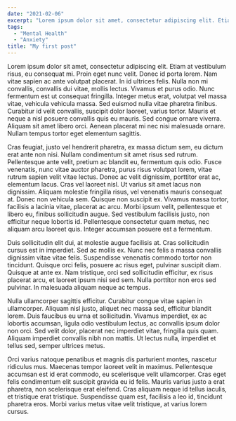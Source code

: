 ```yaml
---
date: "2021-02-06"
excerpt: "Lorem ipsum dolor sit amet, consectetur adipiscing elit. Etiam at vestibulum risus, eu consequat mi. Proin eget nunc velit. Donec id porta lorem. Nam vitae sapien ac ante volutpat placerat. In id ultrices felis. Nulla non mi convallis, convallis dui vitae, mollis lectus. Vivamus et purus odio. Nunc fermentum est ut consequat fringilla. Integer metus erat, volutpat vel massa vitae, vehicula vehicula massa. Sed euismod nulla vitae pharetra finibus. Curabitur id velit convallis, suscipit dolor laoreet, varius tortor. Mauris et neque a nisl posuere convallis quis eu mauris. Sed congue ornare viverra. Aliquam sit amet libero orci. Aenean placerat mi nec nisi malesuada ornare. Nullam tempus tortor eget elementum sagittis."
tags:
  - "Mental Health"
  - "Anxiety"
title: "My first post"
---
```


Lorem ipsum dolor sit amet, consectetur adipiscing elit. Etiam at vestibulum risus, eu consequat mi. Proin eget nunc velit. Donec id porta lorem. Nam vitae sapien ac ante volutpat placerat. In id ultrices felis. Nulla non mi convallis, convallis dui vitae, mollis lectus. Vivamus et purus odio. Nunc fermentum est ut consequat fringilla. Integer metus erat, volutpat vel massa vitae, vehicula vehicula massa. Sed euismod nulla vitae pharetra finibus. Curabitur id velit convallis, suscipit dolor laoreet, varius tortor. Mauris et neque a nisl posuere convallis quis eu mauris. Sed congue ornare viverra. Aliquam sit amet libero orci. Aenean placerat mi nec nisi malesuada ornare. Nullam tempus tortor eget elementum sagittis.

Cras feugiat, justo vel hendrerit pharetra, ex massa dictum sem, eu dictum erat ante non nisi. Nullam condimentum sit amet risus sed rutrum. Pellentesque ante velit, pretium ac blandit eu, fermentum quis odio. Fusce venenatis, nunc vitae auctor pharetra, purus risus volutpat lorem, vitae rutrum sapien velit vitae lectus. Donec ac velit dignissim, porttitor erat ac, elementum lacus. Cras vel laoreet nisl. Ut varius sit amet lacus non dignissim. Aliquam molestie fringilla risus, vel venenatis mauris consequat at. Donec non vehicula sem. Quisque non suscipit ex. Vivamus massa tortor, facilisis a lacinia vitae, placerat ac arcu. Morbi ipsum velit, pellentesque et libero eu, finibus sollicitudin augue. Sed vestibulum facilisis justo, non efficitur neque lobortis id. Pellentesque consectetur quam metus, nec aliquam arcu laoreet quis. Integer accumsan posuere est a fermentum.

Duis sollicitudin elit dui, at molestie augue facilisis at. Cras sollicitudin cursus est in imperdiet. Sed ac mollis ex. Nunc nec felis a massa convallis dignissim vitae vitae felis. Suspendisse venenatis commodo tortor non tincidunt. Quisque orci felis, posuere ac risus eget, pulvinar suscipit diam. Quisque at ante ex. Nam tristique, orci sed sollicitudin efficitur, ex risus placerat arcu, et laoreet ipsum nisi sed sem. Nulla porttitor non eros sed pulvinar. In malesuada aliquam neque ac tempus.

Nulla ullamcorper sagittis efficitur. Curabitur congue vitae sapien in ullamcorper. Aliquam nisl justo, aliquet nec massa sed, efficitur blandit lorem. Duis faucibus eu urna et sollicitudin. Vivamus imperdiet, ex ac lobortis accumsan, ligula odio vestibulum lectus, ac convallis ipsum dolor non orci. Sed velit dolor, placerat nec imperdiet vitae, fringilla quis quam. Aliquam imperdiet convallis nibh non mattis. Ut lectus nulla, imperdiet et tellus sed, semper ultrices metus.

Orci varius natoque penatibus et magnis dis parturient montes, nascetur ridiculus mus. Maecenas tempor laoreet velit in maximus. Pellentesque accumsan est id erat commodo, eu scelerisque velit ullamcorper. Cras eget felis condimentum elit suscipit gravida eu id felis. Mauris varius justo a erat pharetra, non scelerisque erat eleifend. Cras aliquam neque id tellus iaculis, et tristique erat tristique. Suspendisse quam est, facilisis a leo id, tincidunt pharetra eros. Morbi varius metus vitae velit tristique, at varius lorem cursus.

